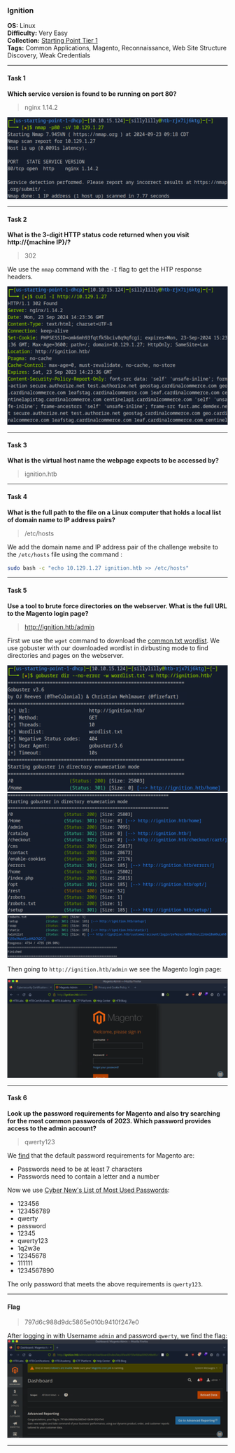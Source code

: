 ### Ignition

**OS:** Linux<br>
**Difficulty:** Very Easy<br>
**Collection:** [Starting Point Tier 1](/StartingPoint/Tier1/)<br>
**Tags:** Common Applications, Magento, Reconnaissance, Web Site Structure Discovery, Weak Credentials<br>


---

#### Task 1

**Which service version is found to be running on port 80?**

> nginx 1.14.2

![Nmap Port Scan](port_scan.png)



---

#### Task 2

**What is the 3-digit HTTP status code returned when you visit http://{machine IP}/?**

> 302

We use the `nmap` command with the `-I` flag to get the HTP response headers.

![HTTP Response Status Code](http_response.png)



---

#### Task 3

**What is the virtual host name the webpage expects to be accessed by?**

> ignition.htb



---

#### Task 4

**What is the full path to the file on a Linux computer that holds a local list of domain name to IP address pairs?**

> /etc/hosts

We add the domain name and IP address pair of the challenge website to the `/etc/hosts` file using the command :

```bash
sudo bash -c "echo 10.129.1.27 ignition.htb >> /etc/hosts"
```



---

#### Task 5

**Use a tool to brute force directories on the webserver. What is the full URL to the Magento login page?**

> http://ignition.htb/admin

First we use the `wget` command to download the [common.txt wordlist](https://raw.githubusercontent.com/danielmiessler/SecLists/master/Discovery/Web-Content/common.txt). We use gobuster with our downloaded wordlist in dirbusting mode to find directories and pages on the webserver.

![Gobuster](gobuster1.png)
![Gobuster](gobuster2.png)
![Gobuster](gobuster3.png)

Then going to `http://ignition.htb/admin` we see the Magento login page:

![Magento Login](magento.png)



---

#### Task 6

**Look up the password requirements for Magento and also try searching for the most common passwords of 2023. Which password provides access to the admin account?**

> qwerty123

We [find](https://magento.stackexchange.com/questions/216328/magento-2-admin-password-customization) that the default password requirements for Magento are:

- Passwords need to be at least 7 characters
- Passwords need to contain a letter and a number

Now we use [Cyber New's List of Most Used Passwords](https://cybernews.com/best-password-managers/most-common-passwords/):

- 123456
- 123456789
- qwerty
- password
- 12345
- qwerty123
- 1q2w3e
- 12345678
- 111111
- 1234567890

The only password that meets the above requirements is `qwerty123`.



---

#### Flag

> 797d6c988d9dc5865e010b9410f247e0

After logging in with Username `admin` and password `qwerty`, we find the flag:
![Flag](flag.png)


---